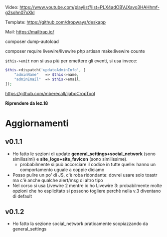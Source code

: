Video: https://www.youtube.com/playlist?list=PLX4adOBVJXavo3HAHhmf-g2sohn07xXkl


Template: https://github.com/dropways/deskapp


Mail: https://mailtrap.io/


composer dump-autoload


composer require livewire/livewire
php artisan make:livewire counte

`$this->emit` non si usa più per emettere gli eventi, si usa invece:

```php
$this->dispatch('updateAdminInfo', [
    "adminName"   => $this->name,
    "adminEmail"  => $this->email,
]);
```

https://github.com/mberecall/ijaboCropTool

**Riprendere da lez.18**

# Aggiornamenti 
## v0.1.1 
- Ho fatto le sezioni di update **general_settings+social_network** (sono similissimi) e **site_logo+site_favicon** (sono similissime). 
  - probabilmente si può accorciare il codice in tutte quelle: hanno un comportamento uguale a coppie diciamo
- Posso pulire un po' di JS, c'è roba ridondante: dovrei usare solo toastr ma c'è anche qualche alert/msg di altro tipo
- Nel corso si usa Livewire 2 mentre io ho Livewire 3: probabilmente molte opzioni che ho esplicitato si possono togliere perchè nella v.3 diventano di default

## v0.1.2
- Ho fatto la sezione social_network praticamente scopiazzando da general_settings
